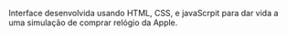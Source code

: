 Interface desenvolvida usando HTML, CSS, e javaScrpit para dar vida a uma simulação de comprar relógio da Apple.
